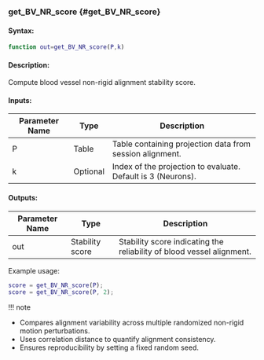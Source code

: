 ### get_BV_NR_score {#get_BV_NR_score}

#### Syntax:

```matlab
function out=get_BV_NR_score(P,k) 
```
#### Description:

Compute blood vessel non-rigid alignment stability score.

#### Inputs:

| Parameter Name | Type          | Description                                |
|---------------|---------------|--------------------------------------------|
| P             | Table         | Table containing projection data from session alignment. |
| k             | Optional      | Index of the projection to evaluate. Default is 3 (Neurons). |

#### Outputs:

| Parameter Name | Type          | Description                                |
|---------------|---------------|--------------------------------------------|
| out           | Stability score | Stability score indicating the reliability of blood vessel alignment. |

Example usage:
```matlab
score = get_BV_NR_score(P);
score = get_BV_NR_score(P, 2);
```

!!! note
   - Compares alignment variability across multiple randomized non-rigid motion perturbations.
   - Uses correlation distance to quantify alignment consistency.
   - Ensures reproducibility by setting a fixed random seed.
